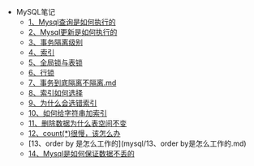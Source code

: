 - MySQL笔记
  - [1、Mysql查询是如何执行的](mysql/1、Mysql查询是如何执行的.md)
  - [2、Mysql更新是如何执行的](mysql/2、Mysql更新是如何执行的.md)
  - [3、事务隔离级别](mysql/3、事务隔离级别.md)
  - [4、索引](mysql/4、索引.md)
  - [5、全局锁与表锁](mysql/5、全局锁与表锁.md)
  - [6、行锁](mysql/6、行锁.md)
  - [7、事务到底隔离不隔离.md](mysql/7、事务到底隔离不隔离.md)
  - [8、索引如何选择](mysql/8、索引怎么选择.md)
  - [9、为什么会选错索引](mysql/9、为什么会选错索引.md)
  - [10、如何给字符串加索引](mysql/10、如何给字符串加索引.md)
  - [11、删除数据为什么表空间不变](mysql/11、删除数据为什么表空间不变.md)
  - [12、count(*)很慢，该怎么办](mysql/12、count(*)很慢，该怎么办.md)
  - [13、order by 是怎么工作的](mysql/13、order by是怎么工作的.md)
  - [14、Mysql是如何保证数据不丢的](mysql/14、Mysql是如何保证数据不丢的.md)

